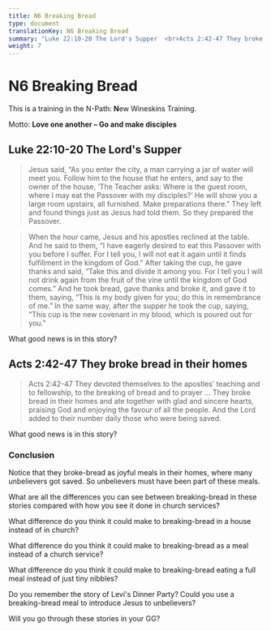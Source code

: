 ```yaml
---
title: N6 Breaking Bread
type: document
translationKey: N6 Breaking Bread
summary: "Luke 22:10-20 The Lord's Supper  <br>Acts 2:42-47 They broke bread in their homes"
weight: 7
---
```

# N6 Breaking Bread

This is a training in the N-Path: **N**ew Wineskins Training.

Motto: **Love one another – Go and make disciples**

## Luke 22:10-20 The Lord's Supper

>   Jesus said, “As you enter the city, a man carrying a jar of water will meet you. Follow him to the house that he enters, and say to the owner of the house, ‘The Teacher asks: Where is the guest room, where I may eat the Passover with my disciples?’ He will show you a large room upstairs, all furnished. Make preparations there.” They left and found things just as Jesus had told them. So they prepared the Passover.

>   When the hour came, Jesus and his apostles reclined at the table. And he said to them, “I have eagerly desired to eat this Passover with you before I suffer. For I tell you, I will not eat it again until it finds fulfillment in the kingdom of God.” After taking the cup, he gave thanks and said, “Take this and divide it among you. For I tell you I will not drink again from the fruit of the vine until the kingdom of God comes.” And he took bread, gave thanks and broke it, and gave it to them, saying, “This is my body given for you; do this in remembrance of me.” In the same way, after the supper he took the cup, saying, “This cup is the new covenant in my blood, which is poured out for you."

What good news is in this story?

## Acts 2:42-47 They broke bread in their homes

>   Acts 2:42-47 They devoted themselves to the apostles’ teaching and to fellowship, to the breaking of bread and to prayer ... They broke bread in their homes and ate together with glad and sincere hearts, praising God and enjoying the favour of all the people. And the Lord added to their number daily those who were being saved.

What good news is in this story?

### Conclusion

Notice that they broke-bread as joyful meals in their homes, where many unbelievers got saved. So unbelievers must have been part of these meals.

What are all the differences you can see between breaking-bread in these stories compared with how you see it done in church services?

What difference do you think it could make to breaking-bread in a house instead of in church?

What difference do you think it could make to breaking-bread as a meal instead of a church service?

What difference do you think it could make to breaking-bread eating a full meal instead of just tiny nibbles?

Do you remember the story of Levi's Dinner Party? Could you use a breaking-bread meal to introduce Jesus to unbelievers?

Will you go through these stories in your GG?

